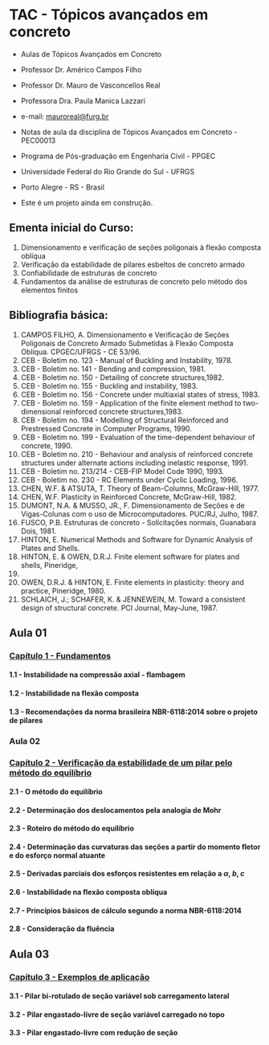 # __TAC - Tópicos avançados em concreto__  
* Aulas de Tópicos Avançados em Concreto
* Professor Dr. Américo Campos Filho
* Professor Dr. Mauro de Vasconcellos Real
* Professora Dra. Paula Manica Lazzari

* e-mail: mauroreal@furg.br
* Notas de aula da disciplina de Tópicos Avançados em Concreto - PEC00013
* Programa de Pós-graduação em Engenharia Civil  - PPGEC
* Universidade Federal do Rio Grande do Sul - UFRGS
* Porto Alegre - RS - Brasil
* Este é um projeto ainda em construção.

## __Ementa inicial do Curso:__

1. Dimensionamento e verificação de seções poligonais à flexão composta oblíqua
2. Verificação da estabilidade de pilares esbeltos de concreto armado
3. Confiabilidade de estruturas de concreto 
4. Fundamentos da análise de estruturas de concreto pelo método dos elementos finitos 


## __Bibliografia básica:__

1. CAMPOS FILHO, A. Dimensionamento e Verificação de Seções Poligonais de 
Concreto Armado Submetidas à Flexão Composta Oblíqua. CPGEC/UFRGS - CE 
53/96. 
2. CEB - Boletim no. 123 - Manual of Buckling and Instability, 1978. 
3. CEB - Boletim no. 141 - Bending and compression, 1981. 
4. CEB - Boletim no. 150 - Detailing of concrete structures,1982. 
5. CEB - Boletim no. 155 - Buckling and instability, 1983. 
6. CEB - Boletim no. 156 - Concrete under multiaxial states of stress, 1983. 
7. CEB - Boletim no. 159 - Application of the finite element method to two-dimensional 
reinforced concrete structures,1983. 
8. CEB - Boletim no. 194 - Modelling of Structural Reinforced and Prestressed Concrete in 
Computer Programs, 1990. 
9. CEB - Boletim no. 199 - Evaluation of the time-dependent behaviour of concrete, 1990. 
10. CEB - Boletim no. 210 - Behaviour and analysis of reinforced concrete structures under 
alternate actions including inelastic response, 1991. 
11. CEB - Boletim no. 213/214 - CEB-FIP Model Code 1990, 1993. 
12. CEB - Boletim no. 230 - RC Elements under Cyclic Loading, 1996. 
13. CHEN, W.F. & ATSUTA, T.  Theory of Beam-Columns, McGraw-Hill, 1977. 
14. CHEN, W.F.  Plasticity in Reinforced Concrete, McGraw-Hill, 1982. 
15. DUMONT, N.A. & MUSSO, JR., F. Dimensionamento de Seções e de Vigas-Colunas com 
o uso de Microcomputadores. PUC/RJ, Julho, 1987. 
16. FUSCO, P.B.  Estruturas de concreto - Solicitações normais, Guanabara Dois, 1981. 
17. HINTON, E. Numerical Methods and Software for Dynamic Analysis of Plates and Shells. 
18. HINTON, E. & OWEN, D.R.J. Finite element software for plates and shells, Pineridge, 
1984. 
19. OWEN, D.R.J. & HINTON, E. Finite elements in plasticity: theory and practice, 
Pineridge, 1980. 
20. SCHLAICH, J.; SCHAFER, K. & JENNEWEIN, M.  Toward a consistent design of structural 
concrete.  PCI Journal, May-June, 1987. 

## __Aula 01__

### [Capítulo 1 - Fundamentos](https://nbviewer.org/github/mvreal/Estabilidade/blob/main/Capitulo_1-1.ipynb)

#### 1.1 - Instabilidade na compressão axial - flambagem
#### 1.2 - Instabilidade na flexão composta
#### 1.3 - Recomendações da norma brasileira NBR-6118:2014 sobre o projeto de pilares

### __Aula 02__

### [Capítulo 2 - Verificação da estabilidade de um pilar pelo método do equilíbrio](https://nbviewer.org/github/mvreal/Estabilidade/blob/main/Capitulo_2-1.ipynb)

#### 2.1 - O método do equilíbrio
#### 2.2 - Determinação dos deslocamentos pela analogia de Mohr
#### 2.3 - Roteiro do método do equilíbrio
#### 2.4 - Determinação das curvaturas das seções a partir do momento fletor e do esforço normal atuante
#### 2.5 - Derivadas parciais dos esforços resistentes em relação a $\alpha$, $b$, $c$
#### 2.6 - Instabilidade na flexão composta oblíqua
#### 2.7 - Princípios básicos de cálculo segundo a norma NBR-6118:2014
#### 2.8 - Consideração da fluência


## __Aula 03__

### [Capítulo 3 - Exemplos de aplicação](https://nbviewer.org/github/mvreal/Estabilidade/blob/main/Capitulo_3-1.ipynb)
#### 3.1 - Pilar bi-rotulado de seção variável sob carregamento lateral
#### 3.2 - Pilar engastado-livre de seção variável carregado no topo
#### 3.3 - Pilar engastado-livre com redução de seção



